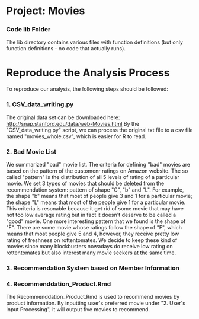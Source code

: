 # Project: Movies
### Code lib Folder

The lib directory contains various files with function definitions (but only function definitions - no code that actually runs).

# Reproduce the Analysis Process
To reproduce our analysis, the following steps should be followed:

### 1. CSV_data_writing.py
The original data set can be downloaded here: http://snap.stanford.edu/data/web-Movies.html
By the "CSV_data_writing.py" script, we can process the original txt file to a csv file named "movies_whole.csv", which is easier for R to read.

### 2. Bad Movie List
We summarized "bad" movie list.
The criteria for defining "bad" movies are based on the pattern of the customenr ratings on Amazon website. The so called "pattern" is the distribution of all 5 levels of rating of a particular movie. We set 3 types of movies that should be deleted from the recommendation system: pattern of shape "C", "b" and "L". For example, the shape "b" means that most of people give 3 and 1 for a particular movie; the shape "L" means that most of the people give 1 for a particular movie. This criteria is resonable because it get rid of some movie that may have not too low average rating but in fact it doesn't deserve to be called a "good" movie. 
One more interesting pattern that we found is the shape of "F". There are some movie whose ratings follow the shape of "F", which means that most people give 5 and 4, however, they receive pretty low rating of freshness on rottentomates. We decide to keep these kind of movies since many blockbusters nowadays do receive low rating on rottentomates but also interest many movie seekers at the same time.

### 3. Recommendation System based on Member Information

### 4. Recommenddation_Product.Rmd
The Recommenddation_Product.Rmd is used to recommend movies by product information.
By inputting user's preferred movie under "2. User's Input Processing", it will output five movies to recommend.
